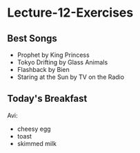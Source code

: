 # Lecture-12-Exercises

## Best Songs

- Prophet by King Princess
- Tokyo Drifting by Glass Animals
- Flashback by Bien
- Staring at the Sun by TV on the Radio

## Today's Breakfast
Avi:
* cheesy egg
* toast
* skimmed milk
